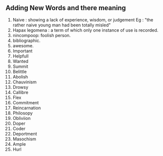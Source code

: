 ## Adding New Words and there meaning

1. Naive : showing a lack of experience, wisdom, or judgement
   Eg : "the rather naive young man had been totally misled"
2. Hapax legomena : a term of which only one instance of use is recorded.
3. nincompoop: foolish person.
4. bibliographic.
5. awesome.
6. Important
7. Helpfull
8. Wanted
9. Summit
10. Belittle   
11. Abolish
12. Chauvinism
13. Drowsy
14. Callibre
15. Flex
16. Commitment
17. Reincarnation
18. Philosopy
19. Obliviion
20. Doper
21. Coder
22. Deportment
23. Masochism
24. Ample
25. Hurl
